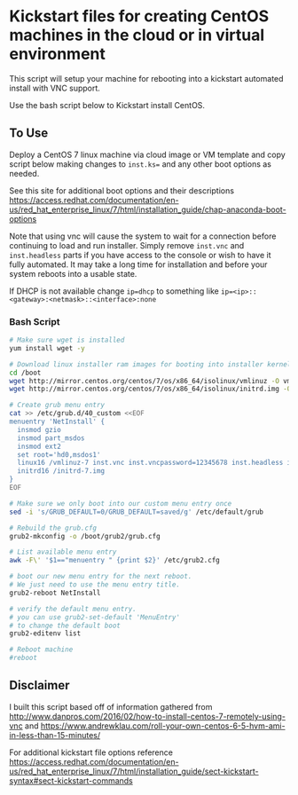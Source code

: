 # Kickstart files for creating CentOS machines in the cloud or in virtual environment

This script will setup your machine for rebooting into a kickstart automated install with VNC support.

Use the bash script below to Kickstart install CentOS.

## To Use

Deploy a CentOS 7 linux machine via cloud image or VM template and copy script below making changes to `inst.ks=` and any other boot options as needed.

See this site for additional boot options and their descriptions <https://access.redhat.com/documentation/en-us/red_hat_enterprise_linux/7/html/installation_guide/chap-anaconda-boot-options>

Note that using vnc will cause the system to wait for a connection before continuing to load and run installer.
Simply remove `inst.vnc` and `inst.headless` parts if you have access to the console or wish to have it fully automated.
It may take a long time for installation and before your system reboots into a usable state.

If DHCP is not available change `ip=dhcp` to something like `ip=<ip>::<gateway>:<netmask>::<interface>:none`

### Bash Script

```bash
# Make sure wget is installed
yum install wget -y

# Download linux installer ram images for booting into installer kernel
cd /boot
wget http://mirror.centos.org/centos/7/os/x86_64/isolinux/vmlinuz -O vmlinuz-7
wget http://mirror.centos.org/centos/7/os/x86_64/isolinux/initrd.img -O initrd-7.img

# Create grub menu entry
cat >> /etc/grub.d/40_custom <<EOF
menuentry 'NetInstall' {
  insmod gzio
  insmod part_msdos
  insmod ext2
  set root='hd0,msdos1'
  linux16 /vmlinuz-7 inst.vnc inst.vncpassword=12345678 inst.headless inst.ks=https://raw.githubusercontent.com/Stromweld/kickstart/master/vmware_centos.ks ip=dhcp
  initrd16 /initrd-7.img
}
EOF

# Make sure we only boot into our custom menu entry once
sed -i 's/GRUB_DEFAULT=0/GRUB_DEFAULT=saved/g' /etc/default/grub

# Rebuild the grub.cfg
grub2-mkconfig -o /boot/grub2/grub.cfg

# List available menu entry
awk -F\' '$1=="menuentry " {print $2}' /etc/grub2.cfg

# boot our new menu entry for the next reboot. 
# We just need to use the menu entry title.
grub2-reboot NetInstall

# verify the default menu entry.
# you can use grub2-set-default 'MenuEntry' 
# to change the default boot
grub2-editenv list

# Reboot machine
#reboot

```

## Disclaimer

I built this script based off of information gathered from <http://www.danpros.com/2016/02/how-to-install-centos-7-remotely-using-vnc> and <https://www.andrewklau.com/roll-your-own-centos-6-5-hvm-ami-in-less-than-15-minutes/> 

For additional kickstart file options reference <https://access.redhat.com/documentation/en-us/red_hat_enterprise_linux/7/html/installation_guide/sect-kickstart-syntax#sect-kickstart-commands>
